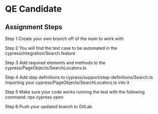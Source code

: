 # QE Candidate
## Assignment Steps
Step 1
Create your own branch off of the main to work with

Step 2
You will find the test case to be automated in the cypress/integration/Search.feature

Step 3
Add required elements and methods to the cypress/PageObjects/SearchLocators.ts

Step 4
Add step definitions to cypress/support/step-definitions/Search.ts importing your cypress/PageObjects/SearchLocators.ts into it

Step 5
Make sure your code works running the test with the following command: npx cypress open

Step 6 
Push your updated branch to GitLab
